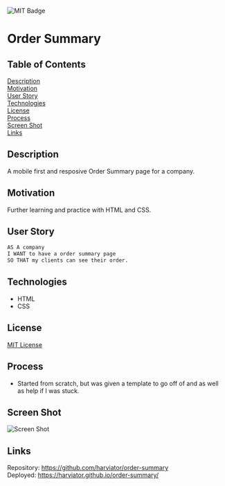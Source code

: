 ![MIT Badge](https://img.shields.io/badge/License-MIT-green)

# Order Summary

## Table of Contents
[Description](#description)\
[Motivation](#motivation)\
[User Story](#user-story)\
[Technologies](#technologies)\
[License](#license)\
[Process](#process)\
[Screen Shot](#screen-shot)\
[Links](#links)


## Description

A mobile first and resposive Order Summary page for a company.


## Motivation

Further learning and practice with HTML and CSS.

## User Story

```md
AS A company
I WANT to have a order summary page
SO THAT my clients can see their order.
```

## Technologies

* HTML
* CSS

## License

[MIT License](https://choosealicense.com/licenses/mit/)

## Process

* Started from scratch, but was given a template to go off of and as well as help if I was stuck.

## Screen Shot

![Screen Shot](assets/order-summary.gif)

## Links

Repository: https://github.com/harviator/order-summary \
Deployed: https://harviator.github.io/order-summary/
